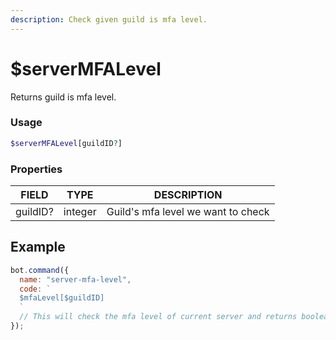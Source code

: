 ```yaml
---
description: Check given guild is mfa level. 
---
```


# $serverMFALevel

Returns guild is mfa level.

### Usage

```php
$serverMFALevel[guildID?]
```

### Properties

| FIELD | TYPE | DESCRIPTION |
| ----- | ----- | ----- | 
| guildID? | integer | Guild's mfa level we want to check |

## Example

```javascript
bot.command({
  name: "server-mfa-level",
  code: `
  $mfaLevel[$guildID]
  `
  // This will check the mfa level of current server and returns boolean.
});
```
